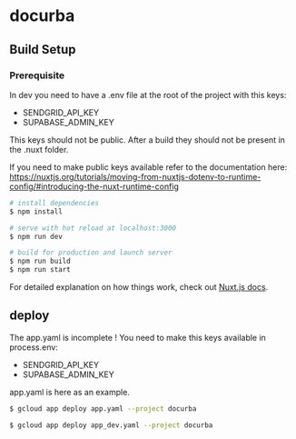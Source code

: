 # docurba

## Build Setup

### Prerequisite

In dev you need to have a .env file at the root of the project with this keys:
- SENDGRID_API_KEY
- SUPABASE_ADMIN_KEY

This keys should not be public. After a build they should not be present in the .nuxt folder.

If you need to make public keys available refer to the documentation here: https://nuxtjs.org/tutorials/moving-from-nuxtjs-dotenv-to-runtime-config/#introducing-the-nuxt-runtime-config

```bash
# install dependencies
$ npm install

# serve with hot reload at localhost:3000
$ npm run dev

# build for production and launch server
$ npm run build
$ npm run start
```

For detailed explanation on how things work, check out [Nuxt.js docs](https://nuxtjs.org).

## deploy

The app.yaml is incomplete ! You need to make this keys available in process.env:
- SENDGRID_API_KEY
- SUPABASE_ADMIN_KEY

app.yaml is here as an example.

```bash
$ gcloud app deploy app.yaml --project docurba

$ gcloud app deploy app_dev.yaml --project docurba
```
